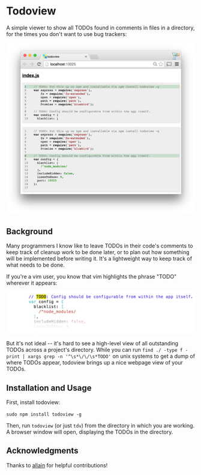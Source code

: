 # Todoview

A simple viewer to show all TODOs found in comments in files in a directory, for the times you don't want to use bug trackers:

![todoview UI](docs/todoview.png)

## Background

Many programmers I know like to leave TODOs in their code's comments to keep track of cleanup work to be done later, or to plan out how something will be implemented before writing it. It's a lightweight way to keep track of what needs to be done.

If you're a vim user, you know that vim highlights the phrase "TODO" wherever it appears:

![vim highlighting of TODOs](docs/vim.png)

But it's not ideal -- it's hard to see a high-level view of all outstanding TODOs across a project's directory. While you can run `find ./ -type f -print | xargs grep -n '^\s*\/\/\s*TODO'` on unix systems to get a dump of where TODOs appear, todoview brings up a nice webpage view of your TODOs.

## Installation and Usage

First, install todoview:

`sudo npm install todoview -g`

Then, run `todoview` (or just `tdv`) from the directory in which you are working. A browser window will open, displaying the TODOs in the directory.

## Acknowledgments

Thanks to [allain](https://github.com/allain) for helpful contributions!
